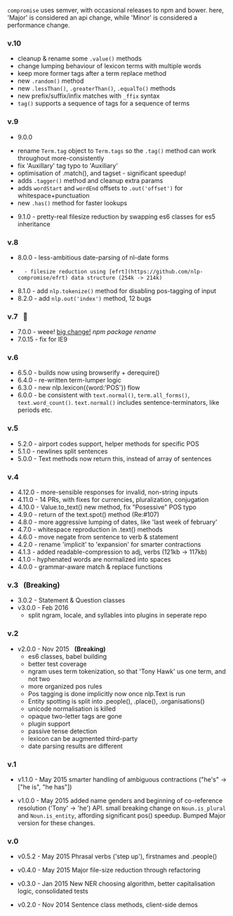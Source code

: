 `compromise` uses semver, with occasional releases to npm and bower.
here, 'Major' is considered an api change, while 'Minor' is considered a performance change.


### v.10
- cleanup & rename some `.value()` methods
- change lumping behaviour of lexicon terms with multiple words
- keep more former tags after a term replace method
- new `.random()` method
- new `.lessThan()`, `.greaterThan()`, `.equalTo()` methods
- new prefix/suffix/infix matches with `_ffix` syntax
- `tag()` supports a sequence of tags for a sequence of terms

### v.9  &nbsp;
* 9.0.0
- rename `Term.tag` object to `Term.tags` so the `.tag()` method can work throughout more-consistently
- fix 'Auxillary' tag typo to 'Auxiliary'
- optimisation of .match(), and tagset - significant speedup!
- adds `.tagger()` method and cleanup extra params
- adds `wordStart` and `wordEnd` offsets to `.out('offset')` for whitespace+punctuation
- new `.has()` method for faster lookups
* 9.1.0 - pretty-real filesize reduction by swapping es6 classes for es5 inheritance

### v.8  &nbsp;
* 8.0.0 - less-ambitious date-parsing of nl-date forms
*       - filesize reduction using [efrt](https://github.com/nlp-compromise/efrt) data structure (254k -> 214k)
* 8.1.0 - add `nlp.tokenize()` method for disabling pos-tagging of input
* 8.2.0 - add `nlp.out('index')` method, 12 bugs

### v.7  &nbsp; :postal_horn:
* 7.0.0 - weee! [big change!](https://github.com/nlp-compromise/compromise/wiki/v7-Upgrade,-welcome) *npm package rename*
* 7.0.15 - fix for IE9

### v.6  &nbsp;  
* 6.5.0 - builds now using browserify + derequire()
* 6.4.0 - re-written term-lumper logic
* 6.3.0 - new nlp.lexicon({word:'POS'}) flow
* 6.0.0 - be consistent with `text.normal()`, `term.all_forms()`, `text.word_count()`. `text.normal()` includes sentence-terminators, like periods etc.

### v.5  &nbsp;  
* 5.2.0 - airport codes support, helper methods for specific POS
* 5.1.0 - newlines split sentences
* 5.0.0 - Text methods now return this, instead of array of sentences

### v.4  &nbsp;  
* 4.12.0 - more-sensible responses for invalid, non-string inputs
* 4.11.0 - 14 PRs, with fixes for currencies, pluralization, conjugation
* 4.10.0 - Value.to_text() new method, fix "Posessive" POS typo
* 4.9.0 - return of the text.spot() method (Re:#107)
* 4.8.0 - more aggressive lumping of dates, like 'last week of february'
* 4.7.0 - whitespace reproduction in .text() methods
* 4.6.0 - move negate from sentence to verb & statement
* 4.2.0 - rename 'implicit' to 'expansion' for smarter contractions
* 4.1.3 - added readable-compression to adj, verbs (121kb -> 117kb)
* 4.1.0 - hyphenated words are normalized into spaces
* 4.0.0 - grammar-aware match & replace functions

### v.3  &nbsp;  **(Breaking)**
* 3.0.2 - Statement & Question classes
* v3.0.0 - Feb 2016
  * split ngram, locale, and syllables into plugins in seperate repo

### v.2
* v2.0.0 - Nov 2015 &nbsp;  **(Breaking)**
  * es6 classes, babel building
  * better test coverage
  * ngram uses term tokenization, so that 'Tony Hawk' us one term, and not two
  * more organized pos rules
  * Pos tagging is done implicitly now once nlp.Text is run
  * Entity spotting is split into .people(), .place(), .organisations()
  * unicode normalisation is killed
  * opaque two-letter tags are gone
  * plugin support
  * passive tense detection
  * lexicon can be augmented third-party
  * date parsing results are different

### v.1
* v1.1.0 - May 2015
smarter handling of ambiguous contractions ("he's" -> ["he is", "he has"])

* v1.0.0 - May 2015
added name genders and beginning of co-reference resolution ('Tony' -> 'he') API.
small breaking change on ```Noun.is_plural``` and ```Noun.is_entity```, affording significant pos() speedup. Bumped Major version for these changes.

### v.0

* v0.5.2 - May 2015
Phrasal verbs ('step up'), firstnames and .people()

* v0.4.0 - May 2015
Major file-size reduction through refactoring

* v0.3.0 - Jan 2015
New NER choosing algorithm, better capitalisation logic, consolidated tests

* v0.2.0 - Nov 2014
Sentence class methods, client-side demos
